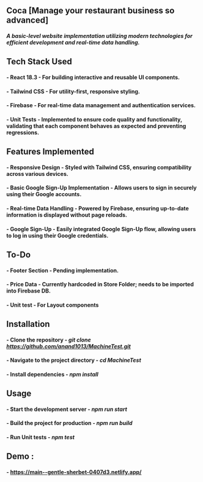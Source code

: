 ## Coca [Manage your restaurant business so advanced]

#### _A basic-level website implementation utilizing modern technologies for efficient development and real-time data handling._

## Tech Stack Used

#### - React 18.3 - For building interactive and reusable UI components.
#### - Tailwind CSS - For utility-first, responsive styling.
#### - Firebase - For real-time data management and authentication services.
#### - Unit Tests - Implemented to ensure code quality and functionality, validating that each component behaves as expected and preventing regressions.

## Features Implemented

#### - Responsive Design - Styled with Tailwind CSS, ensuring compatibility across various devices.
#### - Basic Google Sign-Up Implementation - Allows users to sign in securely using their Google accounts.
#### - Real-time Data Handling - Powered by Firebase, ensuring up-to-date information is displayed without page reloads.
#### - Google Sign-Up -  Easily integrated Google Sign-Up flow, allowing users to log in using their Google credentials.

## To-Do

#### - Footer Section - Pending implementation.
#### - Price Data - Currently hardcoded in Store Folder; needs to be imported into Firebase DB.
#### - Unit test - For Layout components
## Installation

#### - Clone the repository - _git clone https://github.com/anand1013/MachineTest.git_
#### - Navigate to the project directory -  _cd MachineTest_
#### - Install dependencies - _npm install_

## Usage

#### - Start the development server - _npm run start_
#### - Build the project for production - _npm run build_
#### - Run Unit tests - _npm test_

## Demo :

#### - https://main--gentle-sherbet-0407d3.netlify.app/
